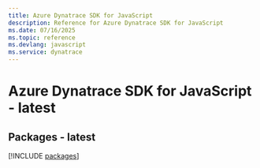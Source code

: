 ```yaml
---
title: Azure Dynatrace SDK for JavaScript
description: Reference for Azure Dynatrace SDK for JavaScript
ms.date: 07/16/2025
ms.topic: reference
ms.devlang: javascript
ms.service: dynatrace
---
```

# Azure Dynatrace SDK for JavaScript - latest
## Packages - latest
[!INCLUDE [packages](dynatrace-index.md)]